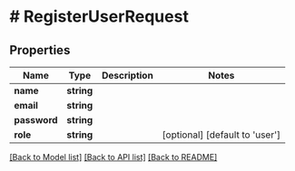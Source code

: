 # # RegisterUserRequest

## Properties

Name | Type | Description | Notes
------------ | ------------- | ------------- | -------------
**name** | **string** |  |
**email** | **string** |  |
**password** | **string** |  |
**role** | **string** |  | [optional] [default to 'user']

[[Back to Model list]](../../README.md#models) [[Back to API list]](../../README.md#endpoints) [[Back to README]](../../README.md)
